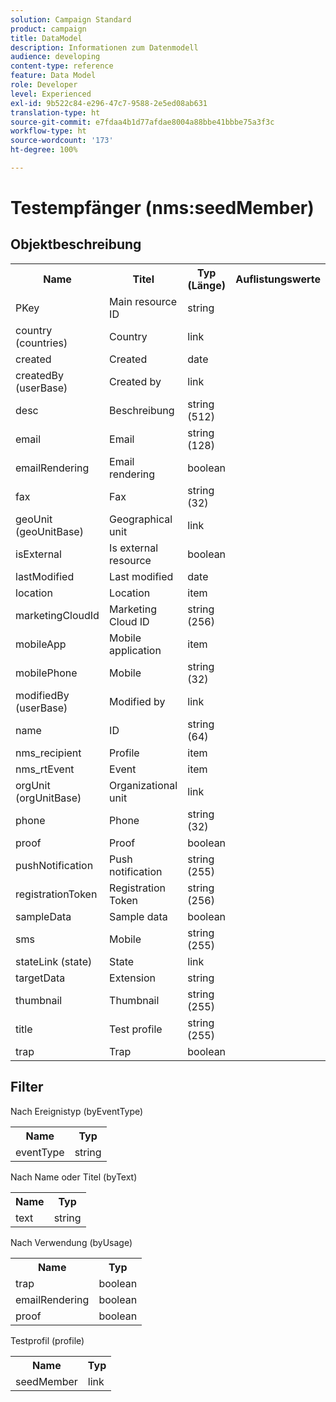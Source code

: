 ```yaml
---
solution: Campaign Standard
product: campaign
title: DataModel
description: Informationen zum Datenmodell
audience: developing
content-type: reference
feature: Data Model
role: Developer
level: Experienced
exl-id: 9b522c84-e296-47c7-9588-2e5ed08ab631
translation-type: ht
source-git-commit: e7fdaa4b1d77afdae8004a88bbe41bbbe75a3f3c
workflow-type: ht
source-wordcount: '173'
ht-degree: 100%

---
```


# Testempfänger (nms:seedMember)

## Objektbeschreibung

<table>
               <tr>
                  <th>Name</th>
                  <th>Titel</th>
                  <th>Typ (Länge)</th>
                  <th>Auflistungswerte</th>
               </tr>
               <tr>
                  <td>PKey</td>
                  <td>Main resource ID</td>
                  <td>string </td>
                  <td> </td>
               </tr>
               <tr>
                  <td>country (countries)</td>
                  <td>Country</td>
                  <td>link </td>
                  <td> </td>
               </tr>
               <tr>
                  <td>created</td>
                  <td>Created</td>
                  <td>date </td>
                  <td> </td>
               </tr>
               <tr>
                  <td>createdBy (userBase)</td>
                  <td>Created by</td>
                  <td>link </td>
                  <td> </td>
               </tr>
               <tr>
                  <td>desc</td>
                  <td>Beschreibung </td>
                  <td>string (512)</td>
                  <td> </td>
               </tr>
               <tr>
                  <td>email</td>
                  <td>Email</td>
                  <td>string (128)</td>
                  <td> </td>
               </tr>
               <tr>
                  <td>emailRendering</td>
                  <td>Email rendering</td>
                  <td>boolean </td>
                  <td> </td>
               </tr>
               <tr>
                  <td>fax</td>
                  <td>Fax</td>
                  <td>string (32)</td>
                  <td> </td>
               </tr>
               <tr>
                  <td>geoUnit (geoUnitBase)</td>
                  <td>Geographical unit</td>
                  <td>link </td>
                  <td> </td>
               </tr>
               <tr>
                  <td>isExternal</td>
                  <td>Is external resource</td>
                  <td>boolean </td>
                  <td> </td>
               </tr>
               <tr>
                  <td>lastModified</td>
                  <td>Last modified</td>
                  <td>date </td>
                  <td> </td>
               </tr>
               <tr>
                  <td>location</td>
                  <td>Location</td>
                  <td>item </td>
                  <td> </td>
               </tr>
               <tr>
                  <td>marketingCloudId</td>
                  <td>Marketing Cloud ID</td>
                  <td>string (256)</td>
                  <td> </td>
               </tr>
               <tr>
                  <td>mobileApp</td>
                  <td>Mobile application</td>
                  <td>item </td>
                  <td> </td>
               </tr>
               <tr>
                  <td>mobilePhone</td>
                  <td>Mobile</td>
                  <td>string (32)</td>
                  <td> </td>
               </tr>
               <tr>
                  <td>modifiedBy (userBase)</td>
                  <td>Modified by</td>
                  <td>link </td>
                  <td> </td>
               </tr>
               <tr>
                  <td>name</td>
                  <td>ID</td>
                  <td>string (64)</td>
                  <td> </td>
               </tr>
               <tr>
                  <td>nms_recipient</td>
                  <td>Profile</td>
                  <td>item </td>
                  <td> </td>
               </tr>
               <tr>
                  <td>nms_rtEvent</td>
                  <td>Event</td>
                  <td>item </td>
                  <td> </td>
               </tr>
               <tr>
                  <td>orgUnit (orgUnitBase)</td>
                  <td>Organizational unit</td>
                  <td>link </td>
                  <td> </td>
               </tr>
               <tr>
                  <td>phone</td>
                  <td>Phone</td>
                  <td>string (32)</td>
                  <td> </td>
               </tr>
               <tr>
                  <td>proof</td>
                  <td>Proof</td>
                  <td>boolean </td>
                  <td> </td>
               </tr>
               <tr>
                  <td>pushNotification</td>
                  <td>Push notification</td>
                  <td>string (255)</td>
                  <td> </td>
               </tr>
               <tr>
                  <td>registrationToken</td>
                  <td>Registration Token</td>
                  <td>string (256)</td>
                  <td> </td>
               </tr>
               <tr>
                  <td>sampleData</td>
                  <td>Sample data</td>
                  <td>boolean </td>
                  <td> </td>
               </tr>
               <tr>
                  <td>sms</td>
                  <td>Mobile</td>
                  <td>string (255)</td>
                  <td> </td>
               </tr>
               <tr>
                  <td>stateLink (state)</td>
                  <td>State</td>
                  <td>link </td>
                  <td> </td>
               </tr>
               <tr>
                  <td>targetData</td>
                  <td>Extension</td>
                  <td>string </td>
                  <td> </td>
               </tr>
               <tr>
                  <td>thumbnail</td>
                  <td>Thumbnail</td>
                  <td>string (255)</td>
                  <td> </td>
               </tr>
               <tr>
                  <td>title</td>
                  <td>Test profile</td>
                  <td>string (255)</td>
                  <td> </td>
               </tr>
               <tr>
                  <td>trap</td>
                  <td>Trap</td>
                  <td>boolean </td>
                  <td> </td>
               </tr>
            </table>

## Filter

Nach Ereignistyp (byEventType)

<table>
        <tr>
        <th>Name</th>
        <th>Typ</th>
        </tr>
        <tr>
        <td>eventType</td>
        <td>string</td>
        </tr>
    </table>

Nach Name oder Titel (byText)

<table>
        <tr>
        <th>Name</th>
        <th>Typ</th>
        </tr>
        <tr>
        <td>text</td>
        <td>string</td>
        </tr>
    </table>

Nach Verwendung (byUsage)

<table>
        <tr>
        <th>Name</th>
        <th>Typ</th>
        </tr>
        <tr>
        <td>trap</td>
        <td>boolean</td>
        </tr>
        <tr>
        <td>emailRendering</td>
        <td>boolean</td>
        </tr>
        <tr>
        <td>proof</td>
        <td>boolean</td>
        </tr>
    </table>

Testprofil (profile)

<table>
    <tr>
    <th>Name</th>
    <th>Typ</th>
    </tr>
    <tr>
    <td>seedMember</td>
    <td>link</td>
    </tr>
</table>
